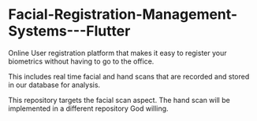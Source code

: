 # Facial-Registration-Management-Systems---Flutter
Online User registration platform that makes it easy to register your 
biometrics without having to go to the office. 

This includes real time facial and hand scans that are recorded and stored 
in our database for analysis. 

This repository targets the facial scan aspect. The hand scan will be implemented 
in a different repository God willing.
